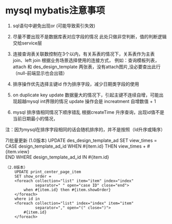 # mysql mybatis注意事项 

1) sql语句中避免出现or (可能导致索引失效)

2) <if test= "" /> 
	尽量不要出现不是数据库表对应字段的情况
	此处只做非空判断，值的判断逻辑交给service层

3) 连接查询表关联数控制在3个以内，有关系表的情况下，关系表作为主表
	join、left join 根据业务场景选择使用的连接方式，
		例如：查询模板列表，
			attach 和 des_design_template 两张表，没有attach图片,没必要查出此行（null-前端显示也会出错）

4) 排序操作优先选择主键id 作为排序字段，减少日期类字段的使用


5) on duplicate key update
	数据量大的情况下，引起主键不连续自增，可能出现超越mysql int界限的情况
	update 操作会是 increatment 自增数值 + 1

6) mysql 排序值相同情况下顺序错乱
 根据createTime 升序查询，出现id值不是当前日期最小的情况，
 
 注：因为mysql在排序字段相同的话会随机排序的，并不是按照（Id升序或降序）



7)批量更新
	(1.0版本)
		UPDATE
        des_design_template_ad
        SET view_times = 
			CASE design_template_ad_id
				<foreach collection="list" item="item" > 
					WHEN #{item.id} THEN view_times + #{item.view}					
				</foreach>
			END
        WHERE
        design_template_ad_id IN
        <foreach collection="list" item="item" separator="," close=")" open="(" > 
			#{item.id} 
		</foreach>
	
	（2.0版本）
		UPDATE print_center_page_item
        SET show_order =
        <foreach collection="list" item="item" index="index"
                 separator=" " open="case ID" close="end">
            when #{item.id} then #{item.showOrder}
        </foreach>
        where id in
        <foreach collection="list" index="index" item="item"
                 separator="," open="(" close=")">
            #{item.id}
        </foreach>


